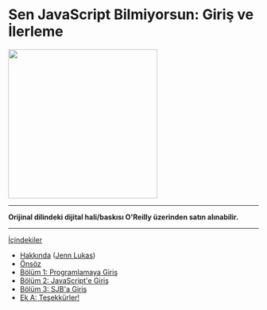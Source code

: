 # Sen JavaScript Bilmiyorsun: Giriş ve İlerleme

<img src="cover.jpg" width="300">

-----

**Orijinal dilindeki dijital hali/baskısı O'Reilly üzerinden satın alınabilir.**

-----

[İçindekiler](toc.md)

* [Hakkında](foreword.md) ([Jenn Lukas](http://jennlukas.com))
* [Önsöz](../preface.md)
* [Bölüm 1: Programlamaya Giriş](ch1.md)
* [Bölüm 2: JavaScript'e Giriş](ch2.md)
* [Bölüm 3: SJB'a Giriş](ch3.md)
* [Ek A: Teşekkürler!](apA.md)

